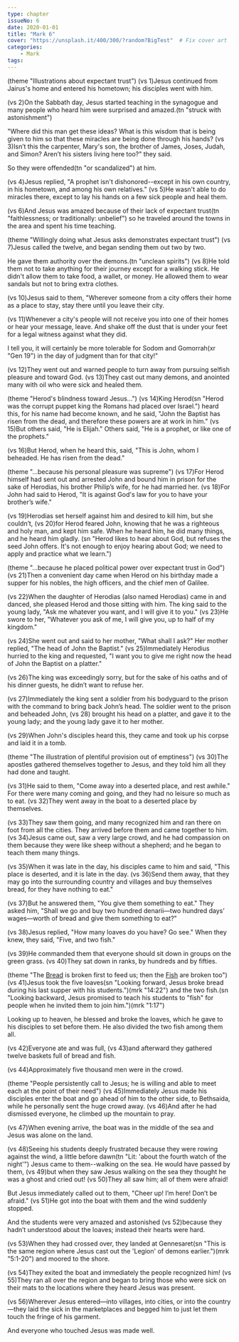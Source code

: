 ```yaml
---
type: chapter
issueNo: 6
date: 2020-01-01
title: "Mark 6"
cover: "https://unsplash.it/400/300/?random?BigTest"  # Fix cover art
categories:
    - Mark
tags:
---
```


(theme "Illustrations about expectant trust")
(vs 1)Jesus continued from Jairus's home and entered his hometown; his disciples went with him.

(vs 2)On the Sabbath day, Jesus started teaching in the synagogue and many people who heard him were surprised and amazed.(tn "struck with astonishment")

"Where did this man get these ideas?  What is this wisdom that is being given to him so that these miracles are being done through his hands?  (vs 3)Isn’t this the carpenter, Mary's son, the brother of James, Joses, Judah, and Simon?  Aren’t his sisters living here too?" they said.

So they were offended(tn "or scandalized") at him.

(vs 4)Jesus replied, "A prophet isn't dishonored--except in his own country, in his hometown, and among his own relatives."  (vs 5)He wasn't able to do miracles there, except to lay his hands on a few sick people and heal them.

(vs 6)And Jesus was amazed because of their lack of expectant trust(tn "faithlessness; or traditionally: unbelief") so he traveled around the towns in the area and spent his time teaching.

(theme "Willingly doing what Jesus asks demonstrates expectant trust")
(vs 7)Jesus called the twelve, and began sending them out two by two.

He gave them authority over the demons.(tn "unclean spirits")  (vs 8)He told them not to take anything for their journey except for a walking stick.  He didn't allow them to take food, a wallet, or money.  He allowed them to wear sandals but not to bring extra clothes.

(vs 10)Jesus said to them, "Wherever someone from a city offers their home as a place to stay, stay there until you leave their city.

(vs 11)Whenever a city's people will not receive you into one of their homes or hear your message, leave.  And shake off the dust that is under your feet for a legal witness against what they did.

I tell you, it will certainly be more tolerable for Sodom and Gomorrah(xr "Gen 19") in the day of judgment than for that city!"

(vs 12)They went out and warned people to turn away from pursuing selfish pleasure and toward God.  (vs 13)They cast out many demons, and anointed many with oil who were sick and healed them.

(theme "Herod's blindness toward Jesus...")
(vs 14)King Herod(sn "Herod was the corrupt puppet king the Romans had placed over Israel.") heard this, for his name had become known, and he said, "John the Baptist has risen from the dead, and therefore these powers are at work in him."  (vs 15)But others said, "He is Elijah." Others said, "He is a prophet, or like one of the prophets."

(vs 16)But Herod, when he heard this, said, "This is John, whom I beheaded. He has risen from the dead."

(theme "...because his personal pleasure was supreme")
(vs 17)For Herod himself had sent out and arrested John and bound him in prison for the sake of Herodias, his brother Philip’s wife, for he had married her.  (vs 18)For John had said to Herod, "It is against God's law for you to have your brother’s wife."

(vs 19)Herodias set herself against him and desired to kill him, but she couldn’t,  (vs 20)for Herod feared John, knowing that he was a righteous and holy man, and kept him safe. When he heard him, he did many things, and he heard him gladly. (sn "Herod likes to hear about God, but refuses the seed John offers.  It's not enough to enjoy hearing about God; we need to apply and practice what we learn.")

(theme "...because he placed political power over expectant trust in God")
(vs 21)Then a convenient day came when Herod on his birthday made a supper for his nobles, the high officers, and the chief men of Galilee.

(vs 22)When the daughter of Herodias (also named Herodias) came in and danced, she pleased Herod and those sitting with him. The king said to the young lady, "Ask me whatever you want, and I will give it to you."  (vs 23)He swore to her, "Whatever you ask of me, I will give you, up to half of my kingdom."

(vs 24)She went out and said to her mother, "What shall I ask?"  Her mother replied, "The head of John the Baptist."  (vs 25)Immediately Herodius hurried to the king and requested, "I want you to give me right now the head of John the Baptist on a platter."

(vs 26)The king was exceedingly sorry, but for the sake of his oaths and of his dinner guests, he didn’t want to refuse her.

(vs 27)Immediately the king sent a soldier from his bodyguard to the prison with the command to bring back John’s head.  The soldier went to the prison and beheaded John,  (vs 28) brought his head on a platter, and gave it to the young lady; and the young lady gave it to her mother.

(vs 29)When John's disciples heard this, they came and took up his corpse and laid it in a tomb.

(theme "The illustration of plentiful provision out of emptiness")
(vs 30)The apostles gathered themselves together to Jesus, and they told him all they had done and taught.

(vs 31)He said to them, "Come away into a deserted place, and rest awhile." For there were many coming and going, and they had no leisure so much as to eat.  (vs 32)They went away in the boat to a deserted place by themselves.

(vs 33)They saw them going, and many recognized him and ran there on foot from all the cities. They arrived before them and came together to him.  (vs 34)Jesus came out, saw a very large crowd, and he had compassion on them because they were like sheep without a shepherd; and he began to teach them many things.

(vs 35)When it was late in the day, his disciples came to him and said, "This place is deserted, and it is late in the day.  (vs 36)Send them away, that they may go into the surrounding country and villages and buy themselves bread, for they have nothing to eat."

(vs 37)But he answered them, "You give them something to eat." They asked him, "Shall we go and buy two hundred denarii—two hundred days’ wages—worth of bread and give them something to eat?"

(vs 38)Jesus replied, "How many loaves do you have? Go see." When they knew, they said, "Five, and two fish."

(vs 39)He commanded them that everyone should sit down in groups on the green grass.  (vs 40)They sat down in ranks, by hundreds and by fifties.

(theme "The [Bread](/mark-14#22) is broken first to feed us; then the [Fish](/mark-1#17) are broken too")
(vs 41)Jesus took the five loaves(sn "Looking forward, Jesus broke bread during his last supper with his students.")(mrk "14:22") and the two fish.(sn "Looking backward, Jesus promised to teach his students to "fish" for people when he invited them to join him.")(mrk "1:17")

Looking up to heaven, he blessed and broke the loaves, which he gave to his disciples to set before them.  He also divided the two fish among them all.

(vs 42)Everyone ate and was full, (vs 43)and afterward they gathered twelve baskets full of bread and fish.

(vs 44)Approximately five thousand men were in the crowd.

(theme "People persistently call to Jesus; he is willing and able to meet each at the point of their need")
(vs 45)Immediately Jesus made his disciples enter the boat and go ahead of him to the other side, to Bethsaida, while he personally sent the huge crowd away.  (vs 46)And after he had dismissed everyone, he climbed up the mountain to pray.

(vs 47)When evening arrive, the boat was in the middle of the sea and Jesus was alone on the land.

(vs 48)Seeing his students deeply frustrated because they were rowing against the wind, a little before dawn(tn "Lit: 'about the fourth watch of the night'") Jesus came to them--walking on the sea.  He would have passed by them,  (vs 49)but when they saw Jesus walking on the sea they thought he was a ghost and cried out!  (vs 50)They all saw him; all of them were afraid!

But Jesus immediately called out to them, "Cheer up! I’m here! Don’t be afraid."  (vs 51)He got into the boat with them and the wind suddenly stopped.

And the students were very amazed and astonished (vs 52)because they hadn’t understood about the loaves; instead their hearts were hard.

(vs 53)When they had crossed over, they landed at Gennesaret(sn "This is the same region where Jesus cast out the 'Legion' of demons earlier.")(mrk "5:1-20") and moored to the shore.

(vs 54)They exited the boat and immediately the people recognized him!  (vs 55)They ran all over the region and began to bring those who were sick on their mats to the locations where they heard Jesus was present.

(vs 56)Wherever Jesus entered—into villages, into cities, or into the country—they laid the sick in the marketplaces and begged him to just let them touch the fringe of his garment.

And everyone who touched Jesus was made well. ﻿
